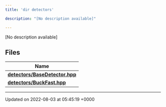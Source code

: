 ```yaml
---
title: 'dir detectors'

description: "[No description available]"

---
```







[No description available]

## Files

| Name           |
| -------------- |
| **[detectors/BaseDetector.hpp](/documentation/code/gambit_sphinx/files/basedetector_8hpp/#file-basedetector.hpp)**  |
| **[detectors/BuckFast.hpp](/documentation/code/gambit_sphinx/files/buckfast_8hpp/#file-buckfast.hpp)**  |






-------------------------------

Updated on 2022-08-03 at 05:45:19 +0000
